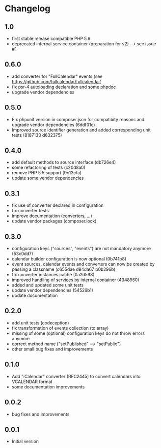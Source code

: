 # Changelog

## 1.0

 - first stable release compatible PHP 5.6
 - deprecated internal service container (preparation for v2) --> see issue #1

## 0.6.0

 - add converter for "FullCalendar" events (see https://github.com/fullcalendar/fullcalendar)
 - fix psr-4 autoloading declaration and some phpdoc
 - upgrade vendor dependencies

## 0.5.0

 - Fix phpunit version in composer.json for compatibity reasons and upgrade vendor dependencies (6ddf01c)
 - Improved source identifier generation and added corresponding unit tests (8187133 d632375)

## 0.4.0

 - add default methods to source interface (db726e4)
 - some refactoring of tests (c20d8a0)
 - remove PHP 5.5 support (9c13cfa)
 - update some vendor dependencies

## 0.3.1

 - fix use of converter declared in configuration
 - fix converter tests
 - improve documentation (converters, ...)
 - update vendor packages (composer.lock)

## 0.3.0

 - configuration keys ("sources", "events") are not mandatory anymore (53c0dd7)
 - calendar builder configuration is now optional (0b741b8)
 - event sources, calendar events and converters can now be created by passing a classname (c655dae d94da67 b0b296b)
 - fix converter instances cache (0a2d598)
 - improved handling of services by internal container (4348960)
 - added and updated some unit tests
 - update vendor dependencies (54526b1)
 - update documentation

## 0.2.0

 - add unit tests (codeception)
 - fix transformation of events collection (to array)
 - missing of some (optional) configuration keys do not throw errors anymore
 - correct method name ("setPublished" --> "setPublic")
 - other small bug fixes and improvements

## 0.1.0

 - Add "iCalendar" converter (RFC2445) to convert calendars into VCALENDAR format
 - some documentation improvements

## 0.0.2

 - bug fixes and improvements

## 0.0.1

- Initial version
